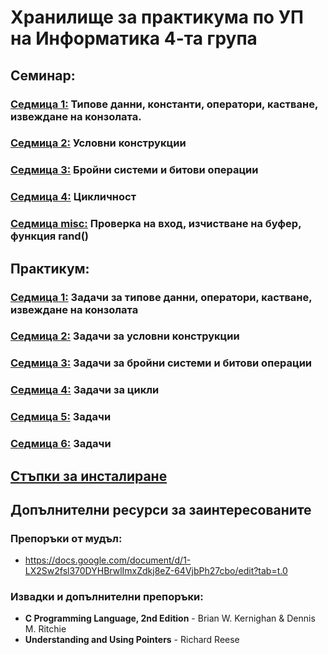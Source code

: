 # Хранилище за практикума по УП на Информатика 4-та група

## Семинар:

### [Седмица 1:](https://github.com/dimoyordanov/UpInformaticsSeminarPracticum2024-25/tree/main/Seminar/Week01) Типове данни, константи, оператори, кастване, извеждане на конзолата.
### [Седмица 2:](https://github.com/dimoyordanov/UpInformaticsSeminarPracticum2024-25/tree/main/Seminar/Week02) Условни конструкции
### [Седмица 3:](https://github.com/dimoyordanov/UpInformaticsSeminarPracticum2024-25/tree/main/Seminar/Week03) Бройни системи и битови операции
### [Седмица 4:](https://github.com/dimoyordanov/UpInformaticsSeminarPracticum2024-25/tree/main/Seminar/Week04) Цикличност
### [Седмица misc:](https://github.com/dimoyordanov/UpInformaticsSeminarPracticum2024-25/tree/main/Seminar/Miscellanious) Проверка на вход, изчистване на буфер, функция rand()

## Практикум:

### [Седмица 1:](https://github.com/dimoyordanov/UpInformaticsSeminarPracticum2024-25/tree/main/praktikum/week1) Задачи за типове данни, оператори, кастване, извеждане на конзолата
### [Седмица 2:](https://github.com/dimoyordanov/UpInformaticsSeminarPracticum2024-25/tree/main/praktikum/week2) Задачи за условни конструкции
### [Седмица 3:](https://github.com/dimoyordanov/UpInformaticsSeminarPracticum2024-25/tree/main/praktikum/week3) Задачи за бройни системи и битови операции
### [Седмица 4:](https://github.com/dimoyordanov/UpInformaticsSeminarPracticum2024-25/tree/main/praktikum/week4) Задачи за цикли
### [Седмица 5:](https://github.com/dimoyordanov/UpInformaticsSeminarPracticum2024-25/tree/main/praktikum/week5) Задачи
### [Седмица 6:](https://github.com/dimoyordanov/UpInformaticsSeminarPracticum2024-25/tree/main/praktikum/week6) Задачи

## [Стъпки за инсталиране](https://github.com/Stelllarce/Introduction_To_Programming_2024/tree/main/Prerequisites)

## Допълнителни ресурси за заинтересованите
### Препоръки от мудъл:
- https://docs.google.com/document/d/1-LX2Sw2fsl370DYHBrwlImxZdkj8eZ-64VjbPh27cbo/edit?tab=t.0
### Извадки и допълнителни препоръки:
- **C Programming Language, 2nd Edition** -  Brian W. Kernighan & Dennis M. Ritchie
- **Understanding and Using Pointers** - Richard Reese
